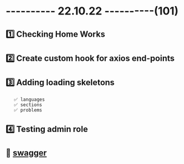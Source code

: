 # ---------- 22.10.22 ----------(101)

## 1️⃣ Checking Home Works

## 2️⃣ Create custom hook for axios end-points

## 3️⃣ Adding loading skeletons

       ✅ languages
       ✅ sections
       ✅ problems

## 4️⃣ Testing admin role

## 🎩 [swagger](http://204.236.203.14:8090/swagger-ui/#/)
